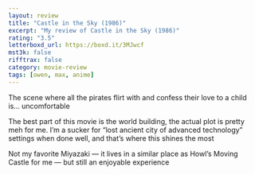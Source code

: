 ```yaml
---
layout: review
title: "Castle in the Sky (1986)"
excerpt: "My review of Castle in the Sky (1986)"
rating: "3.5"
letterboxd_url: https://boxd.it/3MJwcf
mst3k: false
rifftrax: false
category: movie-review
tags: [owen, max, anime]
---
```


The scene where all the pirates flirt with and confess their love to a child is… uncomfortable

The best part of this movie is the world building, the actual plot is pretty meh for me. I’m a sucker for “lost ancient city of advanced technology” settings when done well, and that’s where this shines the most

Not my favorite Miyazaki — it lives in a similar place as Howl’s Moving Castle for me — but still an enjoyable experience
